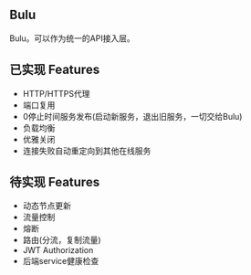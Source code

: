 Bulu
-------
Bulu。可以作为统一的API接入层。

## 已实现 Features
* HTTP/HTTPS代理
* 端口复用
* 0停止时间服务发布(启动新服务，退出旧服务，一切交给Bulu)
* 负载均衡
* 优雅关闭
* 连接失败自动重定向到其他在线服务

## 待实现 Features
* 动态节点更新
* 流量控制
* 熔断
* 路由(分流，复制流量)
* JWT Authorization
* 后端service健康检查